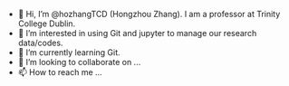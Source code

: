 - 👋 Hi, I’m @hozhangTCD (Hongzhou Zhang). I am a professor at Trinity College Dublin.
- 👀 I’m interested in using Git and jupyter to manage our research data/codes.
- 🌱 I’m currently learning Git.
- 💞️ I’m looking to collaborate on ...
- 📫 How to reach me ...

<!---
hozhangTCD/hozhangTCD is a ✨ special ✨ repository because its `README.md` (this file) appears on your GitHub profile.
You can click the Preview link to take a look at your changes.
--->
